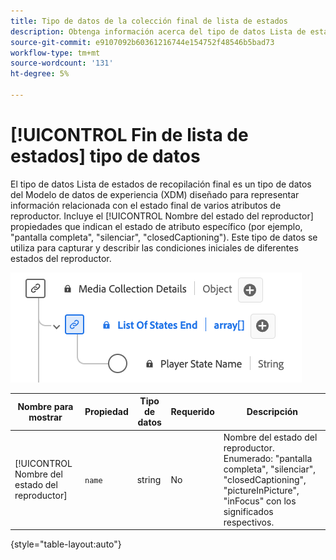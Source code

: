 ```yaml
---
title: Tipo de datos de la colección final de lista de estados
description: Obtenga información acerca del tipo de datos Lista de estados de recopilación final Modelo de datos de experiencia (XDM).
source-git-commit: e9107092b60361216744e154752f48546b5bad73
workflow-type: tm+mt
source-wordcount: '131'
ht-degree: 5%

---
```


# [!UICONTROL Fin de lista de estados] tipo de datos

El tipo de datos Lista de estados de recopilación final es un tipo de datos del Modelo de datos de experiencia (XDM) diseñado para representar información relacionada con el estado final de varios atributos de reproductor. Incluye el [!UICONTROL Nombre del estado del reproductor] propiedades que indican el estado de atributo específico (por ejemplo, &quot;pantalla completa&quot;, &quot;silenciar&quot;, &quot;closedCaptioning&quot;). Este tipo de datos se utiliza para capturar y describir las condiciones iniciales de diferentes estados del reproductor.

![Un diagrama del tipo de datos Lista de estados de recopilación final.](../images/data-types/list-of-states-end-collection.png)

| Nombre para mostrar | Propiedad | Tipo de datos | Requerido | Descripción |
|--------------------------------|--------------|-----------|-----------|-------------------------------------------------|
| [!UICONTROL Nombre del estado del reproductor] | `name` | string | No | Nombre del estado del reproductor. Enumerado: &quot;pantalla completa&quot;, &quot;silenciar&quot;, &quot;closedCaptioning&quot;, &quot;pictureInPicture&quot;, &quot;inFocus&quot; con los significados respectivos. |

{style="table-layout:auto"}
